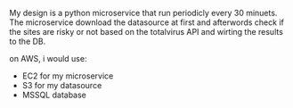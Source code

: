 My design is a python microservice that run periodicly every 30 minuets.
The microservice download the datasource at first and afterwords check if the sites are risky or not
based on the totalvirus API and wirting the results to the DB.

on AWS, i would use:
 - EC2 for my microservice
 - S3 for my datasource
 - MSSQL database
